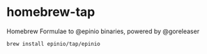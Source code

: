 # homebrew-tap

Homebrew Formulae to @epinio binaries, powered by @goreleaser

```
brew install epinio/tap/epinio
```
